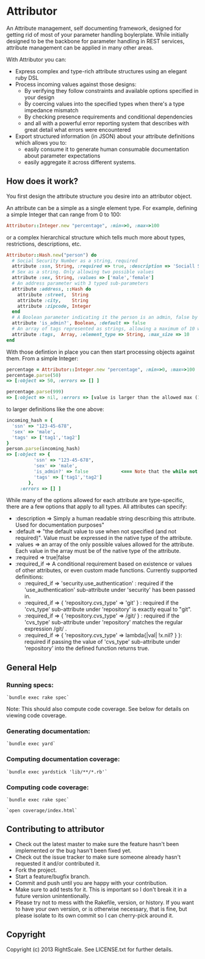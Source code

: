 # Attributor

An Attribute management, self documenting framework, designed for getting rid of most of your parameter handling boylerplate.
While initially designed to be the backbone for parameter handling in REST services, attribute management can be applied in many other areas.

With Attributor you can:
* Express complex and type-rich attribute structures using an elegant ruby DSL
* Process incoming values against those designs:
    * By verifying they follow constraints and available options specified in your design
    * By coercing values into the specified types when there's a type impedance mismatch
    * By checking presence requirements and conditional dependencies
    * and all with a powerful error reporting system that describes with great detail what errors were encountered
* Export structured information (in JSON) about your attribute definitions which allows you to:
    * easily consume it to generate human consumable documentation about parameter expectations
    * easily aggregate it across different systems.

## How does it work?

You first design the attribute structure you desire into an attributor object.

An attribute can be a simple as a single element type. For example, defining a simple Integer that can range from 0 to 100:

```ruby
Attributor::Integer.new "percentage", :min=>0, :max=>100
```

or a complex hierarchical structure which tells much more about types, restrictions, descriptions, etc.

```ruby
Attributor::Hash.new("person") do
  # Social Security Number as a string, required
  attribute :ssn, String, :required => true, :description => 'Sociall Security Number'
  # Sex as a string. Only allowing two possible values
  attribute :sex, String, :values => ['male','female']
  # An address parameter with 3 typed sub-parameters
  attribute :address, ::Hash do
    attribute :street,  String
    attribute :city,    String
	attribute :zipcode, Integer
  end
  # A Boolean parameter indicating it the person is an admin, false by default
  attribute 'is_admin?', Boolean, :default => false
  # An array of tags represented as strings, allowing a maximum of 10 within the array
  attribute :tags,  Array, :element_type => String, :max_size => 10
end
```
With those defintion in place you can then start processing objects against them. From a simple Integer:

```ruby
percentage = Attributor::Integer.new "percentage", :min=>0, :max=>100
percentage.parse(50)
=> [:object => 50, :errors => [] ]

percentage.parse(999)
=> [:object => nil, :errors => [value is larger than the allowed max (100)] ]

```

to larger definitions like the one above:

```ruby
incoming_hash = {
  'ssn' => "123-45-678",
  'sex' => 'male',
  'tags' => ['tag1','tag2']
}
person.parse(incoming_hash)
=> [:object => {
          'ssn' => "123-45-678",
          'sex' => 'male',
          'is_admin?' => false            <=== Note that the while not specified, it filled the attribute with the default
          'tags' => ['tag1','tag2']
        },
     :errors => [] ]
```



While many of the options allowed for each attribute are type-specific, there are a few options that apply to all types. All attributes can specify:
* :description => Simply a human readable string describing this attribute. Used for documentation purposes"
* :default => "the default value to use when not specified (and not required)". Value must be expressed in the native type of the attribute.
* :values => an array of the only possible values allowed for the attribute. Each value in the array must be of the native type of the attribute.
* :required => true|false
* :required_if => A conditional requirement based on existence or values of other attributes, or even custom made functions. Currently supported definitions:
    * :required_if => 'security.use_authentication'  : required if the 'use_authentication' sub-attribute under 'security' has been passed in.
    * :required_if => { 'repository.cvs_type' => 'git' }  : required if the 'cvs_type' sub-attribute under 'repository' is exactly equal to "git".
    * :required_if => { 'repository.cvs_type' => /git/ }  : required if the 'cvs_type' sub-attribute under 'repository' matches the regular expression /git/ .
    * :required_if => { 'repository.cvs_type' => lambda{|val| !x.nil? } }: required if passing the value of 'cvs_type' sub-attribute under 'repository' into the defined function returns true.


## General Help

### Running specs:

    `bundle exec rake spec`

Note: This should also compute code coverage. See below for details on viewing code coverage.

### Generating documentation:

    `bundle exec yard`

### Computing documentation coverage:

    `bundle exec yardstick 'lib/**/*.rb'`

### Computing code coverage:

    `bundle exec rake spec`

    `open coverage/index.html`


## Contributing to attributor

* Check out the latest master to make sure the feature hasn't been implemented or the bug hasn't been fixed yet.
* Check out the issue tracker to make sure someone already hasn't requested it and/or contributed it.
* Fork the project.
* Start a feature/bugfix branch.
* Commit and push until you are happy with your contribution.
* Make sure to add tests for it. This is important so I don't break it in a future version unintentionally.
* Please try not to mess with the Rakefile, version, or history. If you want to have your own version, or is otherwise necessary, that is fine, but please isolate to its own commit so I can cherry-pick around it.


## Copyright

Copyright (c) 2013 RightScale. See LICENSE.txt for further details.

